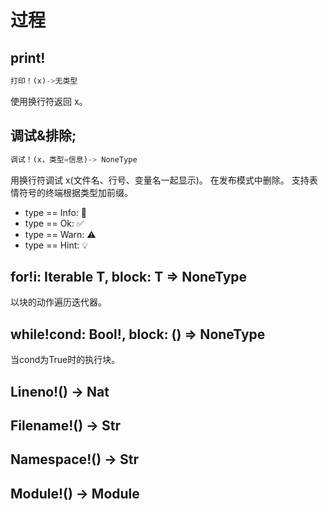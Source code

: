 # 过程

## print!

```python
打印！(x)->无类型
```

   使用换行符返回 x。

## 调试&排除;

```python
调试！(x，类型=信息)-> NoneType
```

用换行符调试 x(文件名、行号、变量名一起显示)。 在发布模式中删除。
支持表情符号的终端根据类型加前缀。

* type == Info: 💬
* type == Ok: ✅
* type == Warn: ⚠️
* type == Hint: 💡

## for!i: Iterable T, block: T => NoneType

以块的动作遍历迭代器。

## while!cond: Bool!, block: () => NoneType

当cond为True时的执行块。

## Lineno!() -> Nat

## Filename!() -> Str

## Namespace!() -> Str

## Module!() -> Module